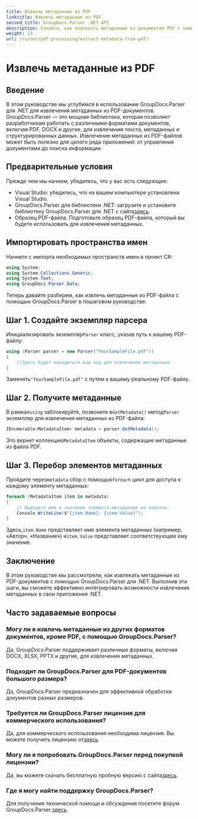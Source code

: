 ```yaml
---
title: Извлечь метаданные из PDF
linktitle: Извлечь метаданные из PDF
second_title: GroupDocs.Parser .NET API
description: Узнайте, как извлекать метаданные из документов PDF с помощью GroupDocs.Parser для .NET. Это подробное руководство содержит пошаговые инструкции и предварительные требования.
weight: 13
url: /ru/net/pdf-processing/extract-metadata-from-pdf/
---
```


# Извлечь метаданные из PDF

## Введение
В этом руководстве мы углубимся в использование GroupDocs.Parser для .NET для извлечения метаданных из PDF-документов. GroupDocs.Parser — это мощная библиотека, которая позволяет разработчикам работать с различными форматами документов, включая PDF, DOCX и другие, для извлечения текста, метаданных и структурированных данных. Извлечение метаданных из PDF-файлов может быть полезно для целого ряда приложений: от управления документами до поиска информации.
## Предварительные условия
Прежде чем мы начнем, убедитесь, что у вас есть следующее:
- Visual Studio: убедитесь, что на вашем компьютере установлена Visual Studio.
-  GroupDocs.Parser для библиотеки .NET: загрузите и установите библиотеку GroupDocs.Parser для .NET с сайта[здесь](https://releases.groupdocs.com/parser/net/).
- Образец PDF-файла. Подготовьте образец PDF-файла, который вы будете использовать для извлечения метаданных.

## Импортировать пространства имен
Начните с импорта необходимых пространств имен в проект C#:
```csharp
using System;
using System.Collections.Generic;
using System.Text;
using GroupDocs.Parser.Data;
```

Теперь давайте разберем, как извлечь метаданные из PDF-файла с помощью GroupDocs.Parser в пошаговом руководстве:
## Шаг 1. Создайте экземпляр парсера
 Инициализировать экземпляр`Parser` класс, указав путь к вашему PDF-файлу:
```csharp
using (Parser parser = new Parser("YourSampleFile.pdf"))
{
    //Здесь будет находиться ваш код для извлечения метаданных.
}
```
 Заменять`"YourSampleFile.pdf"` с путем к вашему реальному PDF-файлу.
## Шаг 2. Получите метаданные
 В рамках`using` заблокируйте, позвоните в`GetMetadata()` метод`Parser` экземпляр для извлечения метаданных из PDF-файла:
```csharp
IEnumerable<MetadataItem> metadata = parser.GetMetadata();
```
 Это вернет коллекцию`MetadataItem` объекты, содержащие метаданные из файла PDF.
## Шаг 3. Перебор элементов метаданных
 Пройдите через`metadata` сбор с помощью`foreach` цикл для доступа к каждому элементу метаданных:
```csharp
foreach (MetadataItem item in metadata)
{
    // Выведите имя и значение элемента метаданных на консоль.
    Console.WriteLine($"{item.Name}: {item.Value}");
}
```
 Здесь,`item.Name` представляет имя элемента метаданных (например, «Автор», «Название») и`item.Value` представляет соответствующее ему значение.

## Заключение
В этом руководстве мы рассмотрели, как извлекать метаданные из PDF-документов с помощью GroupDocs.Parser для .NET. Выполнив эти шаги, вы сможете эффективно интегрировать возможности извлечения метаданных в свои приложения .NET.

## Часто задаваемые вопросы
### Могу ли я извлечь метаданные из других форматов документов, кроме PDF, с помощью GroupDocs.Parser?
Да, GroupDocs.Parser поддерживает различные форматы, включая DOCX, XLSX, PPTX и другие, для извлечения метаданных.
### Подходит ли GroupDocs.Parser для PDF-документов большого размера?
Да, GroupDocs.Parser предназначен для эффективной обработки документов разных размеров.
### Требуется ли GroupDocs.Parser лицензия для коммерческого использования?
 Да, для коммерческого использования необходима лицензия. Вы можете получить лицензию от[здесь](https://purchase.groupdocs.com/buy).
### Могу ли я попробовать GroupDocs.Parser перед покупкой лицензии?
 Да, вы можете скачать бесплатную пробную версию с сайта[здесь](https://releases.groupdocs.com/).
### Где я могу найти поддержку GroupDocs.Parser?
 Для получения технической помощи и обсуждения посетите форум GroupDocs.Parser.[здесь](https://forum.groupdocs.com/c/parser/17).